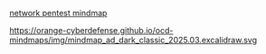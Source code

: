 [network pentest mindmap](https://orange-cyberdefense.github.io/ocd-mindmaps/img/mindmap_ad_dark_classic_2025.03.excalidraw.svg)

https://orange-cyberdefense.github.io/ocd-mindmaps/img/mindmap_ad_dark_classic_2025.03.excalidraw.svg